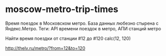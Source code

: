 # moscow-metro-trip-times
Время поездок в Московском метро. База данных любезно стырена с Яндекс.Метро.
Теги: API времени поездок в метро, АПИ станций метро

Найти время поездки от станции #12 до #120
calc(12, 120)

http://thelv.ru/metro/?from=12&to=120
